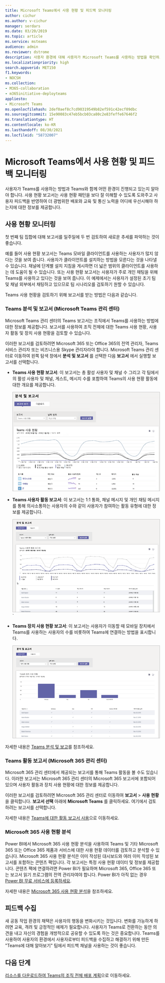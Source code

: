 ```yaml
---
title: Microsoft Teams에서 사용 현황 및 피드백 모니터링
author: cichur
ms.author: v-cichur
manager: serdars
ms.date: 03/20/2019
ms.topic: article
ms.service: msteams
audience: admin
ms.reviewer: dstrome
description: 사용자 환경에 대해 사용자가 Microsoft Teams를 사용하는 방법을 확인하고 피드백을 수집하는 데 사용할 수 있는 보고서 옵션에 대해 알아보세요.
ms.localizationpriority: high
search.appverid: MET150
f1.keywords:
- NOCSH
ms.collection:
- M365-collaboration
- m365initiative-deployteams
appliesto:
- Microsoft Teams
ms.openlocfilehash: 2def0aef8c7cd90319549b82ef591c42ecf09dbc
ms.sourcegitcommit: 15e90083c47eb5bcb03ca80c2e83feffe67646f2
ms.translationtype: HT
ms.contentlocale: ko-KR
ms.lasthandoff: 08/30/2021
ms.locfileid: "58732007"
---
```

# <a name="monitor-usage-and-feedback-in-microsoft-teams"></a>Microsoft Teams에서 사용 현황 및 피드백 모니터링
사용자가 Teams를 사용하는 방법과 Teams와 함께 어떤 환경이 진행되고 있는지 알아야 합니다. 사용 현황 보고서는 사용 현황 패턴을 보다 잘 이해할 수 있도록 도와주고 사용자 피드백을 반영하여 더 광범위한 배포와 교육 및 통신 노력을 어디에 우선시해야 하는지에 대한 정보를 제공합니다.

## <a name="monitor-usage"></a>사용 현황 모니터링
첫 번째 팀 집합에 대해 보고서를 일주일에 두 번 검토하여 새로운 추세를 파악하는 것이 좋습니다. 

예를 들어 사용 현황 보고서는 Teams 모바일 클라이언트를 사용하는 사용자가 많지 않다는 것을 보여 줍니다. 사용자가 클라이언트를 설치하는 방법을 모른다는 것을 나타낼 수 있습니다. 채널에 단계별 설치 지침을 게시하면 더 넓은 범위의 클라이언트를 사용하는 데 도움이 될 수 있습니다. 또는 사용 현황 보고서는 사용자가 주로 개인 채팅을 위해 Teams를 사용하고 있다는 것을 보여 줍니다. 이 예제에서는 사용자가 설정된 초기 팀 및 채널 외부에서 채팅하고 있으므로 팀 시나리오를 검토하기 원할 수 있습니다. 

Teams 사용 현황을 검토하기 위해 보고서를 받는 방법은 다음과 같습니다. 

### <a name="teams-analytics--reports-microsoft-teams-admin-center"></a>Teams 분석 및 보고서 (Microsoft Teams 관리 센터)

Microsoft Teams 관리 센터의 Teams 보고서는 조직에서 Teams를 사용하는 방법에 대한 정보를 제공합니다. 보고서를 사용하여 조직 전체에 대한 Teams 사용 현황, 사용자 활동 및 장치 사용 현황을 검토할 수 있습니다. 

이러한 보고서를 검토하려면 Microsoft 365 또는 Office 365의 전역 관리자, Teams 서비스 관리자 또는 비즈니스용 Skype 관리자라야 합니다. Microsoft Teams 관리 센터로 이동하여 왼쪽 탐색 창에서 **분석 및 보고서** 를 선택한 다음 **보고서** 에서 실행할 보고서를 선택합니다.

- **Teams 사용 현황 보고서**: 이 보고서는 총 활성 사용자 및 채널 수 그리고 각 팀에서의 활성 사용자 및 채널, 게스트, 메시지 수를 포함하여 Teams의 사용 현황 활동에 대한 개요를 제공합니다. 

    ![Teams 사용 현황 보고서 스크린샷.](media/teams-reports-teams-usage.png "Microsoft Teams 관리 센터의 Teams 사용 현황 보고서 스크린샷")     
- **Teams 사용자 활동 보고서**: 이 보고서는 1:1 통화, 채널 메시지 및 개인 채팅 메시지를 통해 의사소통하는 사용자의 수와 같이 사용자가 참여하는 활동 유형에 대한 정보를 제공합니다. 

    ![Teams 사용자 활동 보고서 스크린샷.](media/teams-reports-user-activity.png "Microsoft Teams 관리 센터의 Teams 사용자 활동 보고서 스크린샷") 
`
- **Teams 장치 사용 현황 보고서**: 이 보고서는 사용자가 이동할 때 모바일 장치에서 Teams를 사용하는 사용자의 수를 비롯하여 Teams에 연결하는 방법을 표시합니다. 

    ![Teams 장치 사용 현황 보고서 스크린샷.](media/teams-reports-device-usage.png "Microsoft Teams 관리 센터의 Teams 장치 사용 현황 보고서 스크린샷")

자세한 내용은 [Teams 분석 및 보고](teams-analytics-and-reports/teams-reporting-reference.md)를 참조하세요. 

### <a name="teams-activity-reports-microsoft-365-admin-center"></a>Teams 활동 보고서 (Microsoft 365 관리 센터)
Microsoft 365 관리 센터에서 제공되는 보고서를 통해 Teams 활동을 볼 수도 있습니다. 이러한 보고서는 Microsoft 365 관리 센터의 Microsoft 365 보고서에 포함되어 있으며 사용자 활동과 장치 사용 현황에 대한 정보를 제공합니다. 

이러한 보고서를 검토하려면 Microsoft 365 관리 센터로 이동하여 **보고서** > **사용 현황** 을 클릭합니다. **보고서 선택** 아래에 **Microsoft Teams** 를 클릭하세요. 여기에서 검토하려는 보고서를 선택합니다.

자세한 내용은 [Teams에 대한 활동 보고서 사용](teams-activity-reports.md)으로 이동하세요.

### <a name="microsoft-365-usage-analytics"></a>Microsoft 365 사용 현황 분석

Power BI에서 Microsoft 365 사용 현황 분석을 사용하여 Teams 및 기타 Microsoft 365 또는 Office 365 제품과 서비스에 대한 사용 현황 데이터를 검토하고 분석할 수 있습니다. Microsoft 365 사용 현황 분석은 이미 작성된 대시보드와 여러 이미 작성된 보고서를 포함하는 콘텐츠 팩입니다. 각 보고서는 특정 사용 현황 데이터 및 정보를 제공합니다. 콘텐츠 팩에 연결하려면 Power BI가 필요하며 Microsoft 365, Office 365 또는 보고서 읽기 프로그램의 전역 관리자여야 합니다. Power BI가 아직 없는 경우 [Power BI 무료 서비스에 등록하세요](https://powerbi.microsoft.com). 

자세한 내용은 [Microsoft 365 사용 현황 분석](https://support.office.com/article/Microsoft-365-usage-analytics-77ff780d-ab19-4553-adea-09cb65ad0f1f)을 참조하세요. 

## <a name="gather-feedback"></a>피드백 수집
새 공동 작업 환경의 채택은 사용자의 행동을 변화시키는 것입니다. 변화를 가능하게 하려면 교육, 격려 및 긍정적인 예제가 필요합니다. 사용자가 Teams로 전환하는 동안 의견을 내고 자신의 경험을 개방적으로 공유할 수 있도록 하는 것은 중요합니다. Teams를 사용하여 사용자의 환경에서 사용자로부터 피드백을 수집하고 해결하기 위해 만든 "Teams에 대해 알아보기" 팀에서 피드백 채널을 사용하는 것이 좋습니다. 

## <a name="next-steps"></a>다음 단계
[리소스를 다운로드하여 Teams의 조직 전체 배포 계획](get-started-with-teams-resources-for-org-wide-rollout.md)으로 이동하세요.
